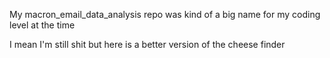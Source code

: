 My macron_email_data_analysis repo was kind of a big name for my coding level at the time

I mean I'm still shit but here is a better version of the cheese finder
